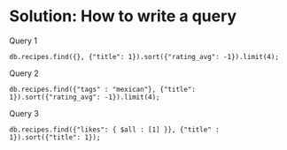 # Solution: How to write a query

Query 1

`db.recipes.find({}, {"title": 1}).sort({"rating_avg": -1}).limit(4);`

Query 2

`db.recipes.find({"tags" : "mexican"}, {"title": 1}).sort({"rating_avg": -1}).limit(4);`

Query 3

`db.recipes.find({"likes": { $all : [1] }}, {"title" : 1}).sort({"title": 1});`

